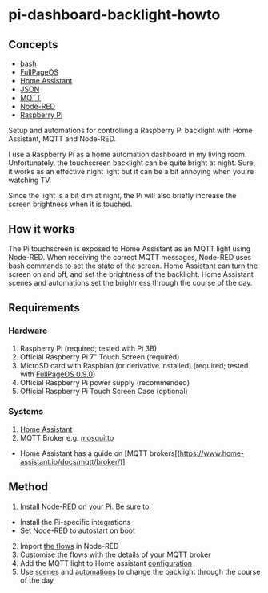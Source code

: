 # pi-dashboard-backlight-howto

## Concepts
* [bash](https://en.wikipedia.org/wiki/Bash_(Unix_shell))
* [FullPageOS](https://github.com/guysoft/FullPageOS/)
* [Home Assistant](https://www.home-assistant.io/)
* [JSON](https://www.json.org/)
* [MQTT](http://mqtt.org/)
* [Node-RED](https://nodered.org/)
* [Raspberry Pi](https://www.raspberrypi.org/)

Setup and automations for controlling a Raspberry Pi backlight with Home
Assistant, MQTT and Node-RED.

I use a Raspberry Pi as a home automation dashboard in my living room.
Unfortunately, the touchscreen backlight can be quite bright at night. Sure, it
works as an effective night light but it can be a bit annoying when you're
watching TV.

Since the light is a bit dim at night, the Pi will also briefly increase the
screen brightness when it is touched.

## How it works
The Pi touchscreen is exposed to Home Assistant as an MQTT light using Node-RED.
When receiving the correct MQTT messages, Node-RED uses bash commands to set the
state of the screen. Home Assistant can turn the screen on and off, and set the
brightness of the backlight. Home Assistant scenes and automations set the
brightness through the course of the day.

## Requirements

### Hardware
1. Raspberry Pi (required; tested with Pi 3B)
2. Official Raspberry Pi 7" Touch Screen (required)
3. MicroSD card with Raspbian (or derivative installed) (required; tested with
  [FullPageOS 0.9.0](https://github.com/guysoft/FullPageOS/releases/tag/0.9.0))
4. Official Raspberry Pi power supply (recommended)
5. Official Raspberry Pi Touch Screen Case (optional)

### Systems
1. [Home Assistant](https://www.home-assistant.io/)
2. MQTT Broker e.g. [mosquitto](https://mosquitto.org/)
  * Home Assistant has a guide on [MQTT brokers[(https://www.home-assistant.io/docs/mqtt/broker/)]

## Method

1. [Install Node-RED on your Pi](https://nodered.org/docs/hardware/raspberrypi). Be sure to:
  * Install the Pi-specific integrations
  * Set Node-RED to autostart on boot
2. Import [the flows](node-red-pi-dashboard-flows.json) in Node-RED
3. Customise the flows with the details of your MQTT broker
4. Add the MQTT light to Home assistant [configuration](ha-configuration.yaml)
5. Use [scenes](ha-scenes.yaml) and [automations](ha-automations.yaml) to change the
backlight through the course of the day
